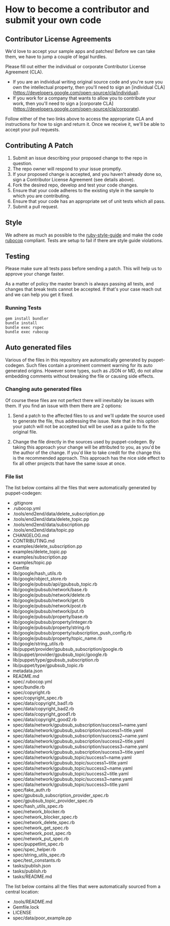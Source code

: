# How to become a contributor and submit your own code

## Contributor License Agreements

We'd love to accept your sample apps and patches! Before we can take them, we
have to jump a couple of legal hurdles.

Please fill out either the individual or corporate Contributor License
Agreement (CLA).

  * If you are an individual writing original source code and you're sure you
    own the intellectual property, then you'll need to sign an [individual CLA]
    (https://developers.google.com/open-source/cla/individual).
  * If you work for a company that wants to allow you to contribute your work,
    then you'll need to sign a [corporate CLA]
    (https://developers.google.com/open-source/cla/corporate).

Follow either of the two links above to access the appropriate CLA and
instructions for how to sign and return it. Once we receive it, we'll
be able to accept your pull requests.

## Contributing A Patch

1. Submit an issue describing your proposed change to the repo in question.
1. The repo owner will respond to your issue promptly.
1. If your proposed change is accepted, and you haven't already done so, sign a
   Contributor License Agreement (see details above).
1. Fork the desired repo, develop and test your code changes.
1. Ensure that your code adheres to the existing style in the sample to which
   you are contributing.
1. Ensure that your code has an appropriate set of unit tests which all pass.
1. Submit a pull request.

## Style

We adhere as much as possible to the [ruby-style-guide][] and make the code
[rubocop][] compliant. Tests are setup to fail if there are style guide
violations.

## Testing

Please make sure all tests pass before sending a patch. This will help us to
approve your change faster.

As a matter of policy the master branch is always passing all tests, and changes
that break tests cannot be accepted. If that's your case reach out and we can
help you get it fixed.

### Running Tests

```
gem install bundler
bundle install
bundle exec rspec
bundle exec rubocop
```

## Auto generated files

Various of the files in this repository are automatically generated by
puppet-codegen. Such files contain a prominent comment warning for its
auto generated origins. However some types, such as JSON or MD, do not allow
embedding comments without breaking the file or causing side effects.

### Changing auto generated files

Of course these files are not perfect there will inevitably be issues with them.
If you find an issue with them there are 2 options:

1. Send a patch to the affected files to us and we'll update the source used to
   generate the file, thus addressing the issue. Note that in this option your
   patch will not be accepted but will be used as a guide to fix the original
   file.

2. Change the file directly in the sources used by puppet-codegen. By taking
   this approach your change will be attributed to you, as you'd be the author
   of the change. If you'd like to take credit for the change this is the
   recommended approach. This approach has the nice side effect to fix all other
   projects that have the same issue at once.

### File list

The list below contains all the files that were automatically generated by
puppet-codegen:

  * .gitignore
  * .rubocop.yml
  * .tools/end2end/data/delete_subscription.pp
  * .tools/end2end/data/delete_topic.pp
  * .tools/end2end/data/subscription.pp
  * .tools/end2end/data/topic.pp
  * CHANGELOG.md
  * CONTRIBUTING.md
  * examples/delete_subscription.pp
  * examples/delete_topic.pp
  * examples/subscription.pp
  * examples/topic.pp
  * Gemfile
  * lib/google/hash_utils.rb
  * lib/google/object_store.rb
  * lib/google/pubsub/api/gpubsub_topic.rb
  * lib/google/pubsub/network/base.rb
  * lib/google/pubsub/network/delete.rb
  * lib/google/pubsub/network/get.rb
  * lib/google/pubsub/network/post.rb
  * lib/google/pubsub/network/put.rb
  * lib/google/pubsub/property/base.rb
  * lib/google/pubsub/property/integer.rb
  * lib/google/pubsub/property/string.rb
  * lib/google/pubsub/property/subscription_push_config.rb
  * lib/google/pubsub/property/topic_name.rb
  * lib/google/string_utils.rb
  * lib/puppet/provider/gpubsub_subscription/google.rb
  * lib/puppet/provider/gpubsub_topic/google.rb
  * lib/puppet/type/gpubsub_subscription.rb
  * lib/puppet/type/gpubsub_topic.rb
  * metadata.json
  * README.md
  * spec/.rubocop.yml
  * spec/bundle.rb
  * spec/copyright.rb
  * spec/copyright_spec.rb
  * spec/data/copyright_bad1.rb
  * spec/data/copyright_bad2.rb
  * spec/data/copyright_good1.rb
  * spec/data/copyright_good2.rb
  * spec/data/network/gpubsub_subscription/success1~name.yaml
  * spec/data/network/gpubsub_subscription/success1~title.yaml
  * spec/data/network/gpubsub_subscription/success2~name.yaml
  * spec/data/network/gpubsub_subscription/success2~title.yaml
  * spec/data/network/gpubsub_subscription/success3~name.yaml
  * spec/data/network/gpubsub_subscription/success3~title.yaml
  * spec/data/network/gpubsub_topic/success1~name.yaml
  * spec/data/network/gpubsub_topic/success1~title.yaml
  * spec/data/network/gpubsub_topic/success2~name.yaml
  * spec/data/network/gpubsub_topic/success2~title.yaml
  * spec/data/network/gpubsub_topic/success3~name.yaml
  * spec/data/network/gpubsub_topic/success3~title.yaml
  * spec/fake_auth.rb
  * spec/gpubsub_subscription_provider_spec.rb
  * spec/gpubsub_topic_provider_spec.rb
  * spec/hash_utils_spec.rb
  * spec/network_blocker.rb
  * spec/network_blocker_spec.rb
  * spec/network_delete_spec.rb
  * spec/network_get_spec.rb
  * spec/network_post_spec.rb
  * spec/network_put_spec.rb
  * spec/puppetlint_spec.rb
  * spec/spec_helper.rb
  * spec/string_utils_spec.rb
  * spec/test_constants.rb
  * tasks/publish.json
  * tasks/publish.rb
  * tasks/README.md

The list below contains all the files that were automatically sourced from a
central location:

  * .tools/README.md
  * Gemfile.lock
  * LICENSE
  * spec/data/poor_example.pp

[ruby-style-guide]: https://github.com/bbatsov/ruby-style-guide
[rubocop]: https://rubocop.readthedocs.io/en/latest/
